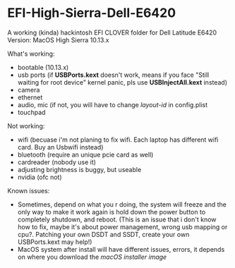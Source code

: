 # EFI-High-Sierra-Dell-E6420
A working (kinda) hackintosh EFI CLOVER folder for Dell Latitude E6420<br>
Version: MacOS High Sierra 10.13.x


What's working:
- bootable (10.13.x)
- usb ports (if <b>USBPorts.kext</b> doesn't work, means if you face "Still waiting for root device" kernel panic, pls use <b>USBInjectAll.kext</B> instead)
- camera
- ethernet
- audio, mic (if not, you will have to change <i>layout-id</i> in config.plist
- touchpad


Not working:
- wifi (becuase i'm not planing to fix wifi. Each laptop has different wifi card. Buy an Usbwifi instead)
- bluetooth (require an unique pcie card as well)
- cardreader (nobody use it)
- adjusting brightness is buggy, but useable
- nvidia (ofc not)


Known issues:
- Sometimes, depend on what you r doing, the system will freeze and the only way to make it work again is hold down the power button to completely shutdown, and reboot. (This is an issue that i don't know how to fix, maybe it's about power management, wrong usb mapping or cpu?. Patching your own DSDT and SSDT, create your own USBPorts.kext may help!)
- MacOS system after install will have different issues, errors, it depends on where you download the <i>macOS installer image</i>
